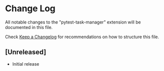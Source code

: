 # Change Log

All notable changes to the "pytest-task-manager" extension will be documented in this file.

Check [Keep a Changelog](http://keepachangelog.com/) for recommendations on how to structure this file.

## [Unreleased]

- Initial release